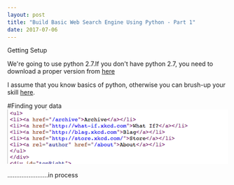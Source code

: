 ```yaml
---
layout: post
title: "Build Basic Web Search Engine Using Python - Part 1"
date: 2017-07-06
---
```


Getting Setup

We're going to use python 2.7.If you don't have python 2.7, you need to download a proper version from <a href="https://www.python.org/download/releases/2.7.3/">here</a> 

I assume that you know basics of python, otherwise you can brush-up your skill [here]("https://docs.python.org/2/tutorial/index.html"). 

#Finding your data
![alt text](https://github.com/summii/summii.github.io/blob/master/img/link.png "screenshot")




.......................in process
